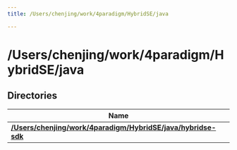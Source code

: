 ```yaml
---
title: /Users/chenjing/work/4paradigm/HybridSE/java

---
```

# /Users/chenjing/work/4paradigm/HybridSE/java

## Directories

| Name           |
| -------------- |
| **[/Users/chenjing/work/4paradigm/HybridSE/java/hybridse-sdk](/hybridse/usage/api/java/Files/dir_717e05452f1c9871e0b17f654b19cab1.md#dir-/users/chenjing/work/4paradigm/hybridse/java/hybridse-sdk)**  |







